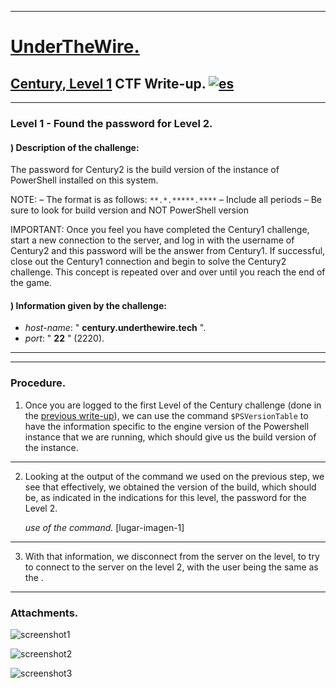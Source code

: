 
- - -

# [UnderTheWire.](https://underthewire.tech)

## [Century, Level 1](https://underthewire.tech/century) CTF Write-up. [![es](https://img.shields.io/badge/lang-es-yellow.svg)](https://github.com/frandausmeier/CTF_Write-Ups/blob/master/UnderTheWire/Century/Level_1/Century_Level_1_(esp).md)

- - - 

### Level 1 - Found the password for Level 2.


#### ) Description of the challenge:

The password for Century2 is the build version of the instance of PowerShell installed on this system.

NOTE:
– The format is as follows: ```**.*.*****.****```
– Include all periods
– Be sure to look for build version and NOT PowerShell version

IMPORTANT:
Once you feel you have completed the Century1 challenge, start a new connection to the server, 
and log in with the username of Century2 and this password will be the answer from Century1. 
If successful, close out the Century1 connection and begin to solve the Century2 challenge. 
This concept is repeated over and over until you reach the end of the game.


#### ) Information given by the challenge:

- _host-name_: " **century.underthewire.tech** ".
- _port_: " **22** " (2220).

- - -

- - -

### Procedure.


1. Once you are logged to the first Level of the Century challenge (done in the [previous write-up](https://github.com/frandausmeier/CTF_Write-Ups/blob/main/UnderTheWire/Century/Level_0/Century_Level_0%20(eng).md)),
   we can use the command ``` $PSVersionTable ``` to have the information specific to the engine version
   of the Powershell instance that we are running, which should give us the build version of the instance.

- - -

2. Looking at the output of the command we used on the previous step, we see that effectively, we obtained
   the version of the build, which should be, as indicated in the indications for this level, the password
   for the Level 2.

   _use of the command._
   [lugar-imagen-1]

- - - 

3. With that information, we disconnect from the server on the level, to try to connect to the server on the 
   level 2, with the user being the same as the .

- - -

### Attachments.


![screenshot1](https://github.com/frandausmeier/CTF_Write-Ups/assets/71414554/2d552630-a873-4a11-a9b0-a19789eb556e)

![screenshot2](https://github.com/frandausmeier/CTF_Write-Ups/assets/71414554/0f2778ce-f323-4d24-aec9-d0162d186e65)

![screenshot3](https://github.com/frandausmeier/CTF_Write-Ups/assets/71414554/4138cd4d-8b5b-4299-af0e-70cd04db57f1)

